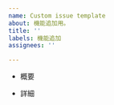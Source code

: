 ```yaml
---
name: Custom issue template
about: 機能追加用。
title: ''
labels: 機能追加
assignees: ''

---
```


- 概要

- 詳細
